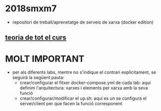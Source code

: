 # 2018smxm7
- repositori de treball/aprenetatge de serveis de xarxa (docker edition)
## [teoria de tot el curs](https://gitlab.com/joanq/SMX-M7-Serveis)

# MOLT IMPORTANT
- per als diferents labs, mentre no s'indique el contrari explícitament, se seguirà la següent pauta:
  - crear/configurar el fitxer docker-compose.yml de cada lab: aquí definim l'arquitectura: xarxes i elements per xarxa amb la seva funció
  - crear/configurar/modificar el up.sh: aquí es un se configura el servei/client per que facen la funció corresponent 

